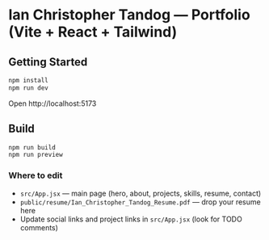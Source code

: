# Ian Christopher Tandog — Portfolio (Vite + React + Tailwind)

## Getting Started
```bash
npm install
npm run dev
```
Open http://localhost:5173

## Build
```bash
npm run build
npm run preview
```

### Where to edit
- `src/App.jsx` — main page (hero, about, projects, skills, resume, contact)
- `public/resume/Ian_Christopher_Tandog_Resume.pdf` — drop your resume here
- Update social links and project links in `src/App.jsx` (look for TODO comments)

